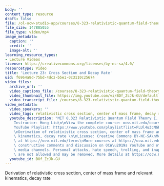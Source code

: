 ```yaml
---
body: ''
content_type: resource
draft: false
file: /ol-ocw-studio-app/courses/8-323-relativistic-quantum-field-theory-i-spring-2023/ocw_8323_lecture23_2023may03_360p_16_9.mp4
file_size: 147885055
file_type: video/mp4
image_metadata:
  caption: ''
  credit: ''
  image-alt: ''
learning_resource_types:
- Lecture Videos
license: https://creativecommons.org/licenses/by-nc-sa/4.0/
resourcetype: Video
title: 'Lecture 23: Cross Section and Decay Rate'
uid: f6964a8d-75bd-4dc2-b5e1-0c3110c25674
video_files:
  archive_url: ''
  video_captions_file: /courses/8-323-relativistic-quantum-field-theory-i-spring-2023/1nZ9QYc61ztoaGPIEgpRbl95CLcE0sqAg_transcript.webvtt
  video_thumbnail_file: https://img.youtube.com/vi/BOf_ZcJk-GU/default.jpg
  video_transcript_file: /courses/8-323-relativistic-quantum-field-theory-i-spring-2023/1nZ9QYc61ztoaGPIEgpRbl95CLcE0sqAg_transcript.pdf
video_metadata:
  video_speakers: ''
  video_tags: relativistic cross section, center of mass frame, decay rate
  youtube_description: "MIT 8.323 Relativistic Quantum Field Theory I, Spring 2023\n\
    Instructor: Hong Liu\n\nView the complete course: ocw.mit.edu/courses/8-323-relativistic-quantum-field-theory-i-spring-2023/\n\
    YouTube Playlist: https://www.youtube.com/playlist?list=PLUl4u3cNGP61AV6bhf4mB3tCyWQrI_uU5\n\
    \nDerivation of relativistic cross section, center of mass frame and relevant\
    \ kinematics, decay rate \n\nLicense: Creative Commons BY-NC-SA\nMore information\
    \ at https://ocw.mit.edu/terms\nMore courses at https://ocw.mit.edu\n\nWe encourage\
    \ constructive comments and discussion on OCW\u2019s YouTube and other social\
    \ media channels. Personal attacks, hate speech, trolling, and inappropriate comments\
    \ are not allowed and may be removed. More details at https://ocw.mit.edu/comments.\n"
  youtube_id: BOf_ZcJk-GU
---
```

Derivation of relativistic cross section, center of mass frame and relevant kinematics, decay rate